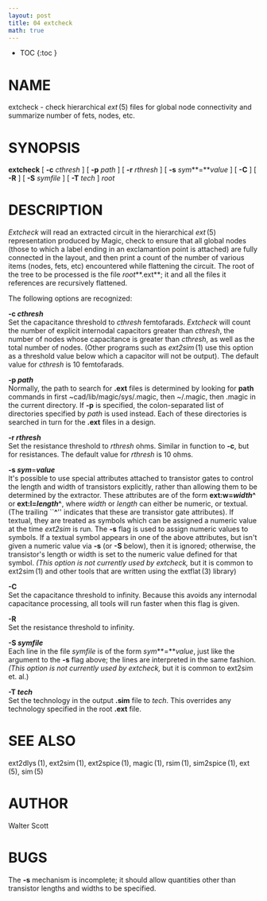 ```yaml
---
layout: post
title: 04 extcheck
math: true
---
```




* TOC
{:toc }

# NAME

extcheck - check hierarchical *ext* (5) files for global node
connectivity and summarize number of fets, nodes, etc.

# SYNOPSIS

**extcheck** \[ **-c** *cthresh* \] \[ **-p** *path* \] \[ **-r**
*rthresh* \] \[ **-s** *sym***=***value* \] \[ **-C** \] \[ **-R** \] \[
**-S** *symfile* \] \[ **-T** *tech* \] *root*

# DESCRIPTION

*Extcheck* will read an extracted circuit in the hierarchical *ext* (5)
representation produced by Magic, check to ensure that all global nodes
(those to which a label ending in an exclamantion point is attached) are
fully connected in the layout, and then print a count of the number of
various items (nodes, fets, etc) encountered while flattening the
circuit. The root of the tree to be processed is the file
*root***.ext**; it and all the files it references are recursively
flattened.

The following options are recognized:

**-c *cthresh***  
Set the capacitance threshold to *cthresh* femtofarads. *Extcheck* will
count the number of explicit internodal capacitors greater than
*cthresh*, the number of nodes whose capacitance is greater than
*cthresh*, as well as the total number of nodes. (Other programs such as
*ext2sim* (1) use this option as a threshold value below which a
capacitor will not be output). The default value for *cthresh* is 10
femtofarads.

**-p *path***  
Normally, the path to search for **.ext** files is determined by looking
for **path** commands in first ~cad/lib/magic/sys/.magic, then ~/.magic,
then .magic in the current directory. If **-p** is specified, the
colon-separated list of directories specified by *path* is used instead.
Each of these directories is searched in turn for the **.ext** files in
a design.

**-r *rthresh***  
Set the resistance threshold to *rthresh* ohms. Similar in function to
**-c**, but for resistances. The default value for *rthresh* is 10 ohms.

**-s *sym***=***value***  
It's possible to use special attributes attached to transistor gates to
control the length and width of transistors explicitly, rather than
allowing them to be determined by the extractor. These attributes are of
the form **ext:w=***width***^** or **ext:l=***length***^**, where
*width* or *length* can either be numeric, or textual. (The trailing
\`\`**^**'' indicates that these are transistor gate attributes). If
textual, they are treated as symbols which can be assigned a numeric
value at the time *ext2sim* is run. The **-s** flag is used to assign
numeric values to symbols. If a textual symbol appears in one of the
above attributes, but isn't given a numeric value via **-s** (or **-S**
below), then it is ignored; otherwise, the transistor's length or width
is set to the numeric value defined for that symbol. *(This option is
not currently used by extcheck,* but it is common to ext2sim (1) and
other tools that are written using the extflat (3) library)

**-C**  
Set the capacitance threshold to infinity. Because this avoids any
internodal capacitance processing, all tools will run faster when this
flag is given.

**-R**  
Set the resistance threshold to infinity.

**-S *symfile***  
Each line in the file *symfile* is of the form *sym***=***value*, just
like the argument to the **-s** flag above; the lines are interpreted in
the same fashion. *(This option is not currently used by extcheck,* but
it is common to ext2sim et. al.)

**-T *tech***  
Set the technology in the output **.sim** file to *tech*. This overrides
any technology specified in the root **.ext** file.

# SEE ALSO

ext2dlys (1), ext2sim (1), ext2spice (1), magic (1), rsim (1),
sim2spice (1), ext (5), sim (5)

# AUTHOR

Walter Scott

# BUGS

The **-s** mechanism is incomplete; it should allow quantities other
than transistor lengths and widths to be specified.
